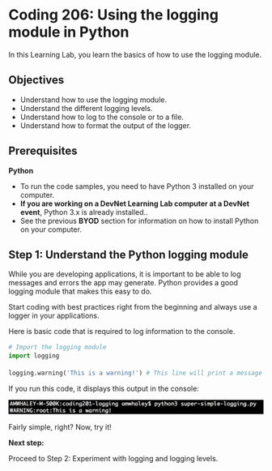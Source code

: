 # Coding 206: Using the logging module in Python

In this Learning Lab, you learn the basics of how to use the logging module.


## Objectives


* Understand how to use the logging module.
* Understand the different logging levels.
* Understand how to log to the console or to a file.
* Understand how to format the output of the logger.


## Prerequisites

**Python**
* To run the code samples, you need to have Python 3 installed on your computer.
* **If you are working on a DevNet Learning Lab computer at a DevNet event**, Python 3.x is already installed..
* See the previous **BYOD** section for information on how to install Python on your computer.


## Step 1: Understand the Python logging module 

While you are developing applications, it is important to be able to log messages and errors the app may generate. Python provides a good logging module that makes this easy to do.

Start coding with best practices right from the beginning and always use a logger in your applications.

Here is basic code that is required to log information to the console.

```python
# Import the logging module
import logging

logging.warning('This is a warning!') # This line will print a message to the console

```
If you run this code, it displays this output in the console:

![](assets/images/step1-results.jpg)

Fairly simple, right?  Now, try it!

**Next step:**

Proceed to Step 2: Experiment with logging and logging levels.
